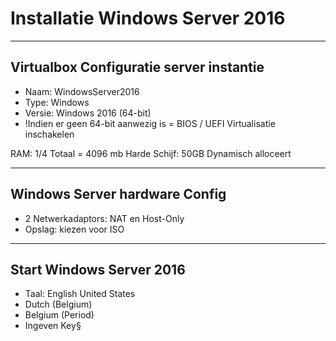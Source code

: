 # Installatie Windows Server 2016

---

## Virtualbox Configuratie server instantie

* Naam: WindowsServer2016
* Type: Windows
* Versie: Windows 2016 (64-bit)
* !Indien er geen 64-bit aanwezig is = BIOS / UEFI Virtualisatie inschakelen

RAM: 1/4 Totaal = 4096 mb
Harde Schijf: 50GB Dynamisch alloceert

---

## Windows Server hardware Config

* 2 Netwerkadaptors: NAT en Host-Only
* Opslag: kiezen voor ISO

---

## Start Windows Server 2016

* Taal: English United States
* Dutch (Belgium)
* Belgium (Period)
* Ingeven Key§
